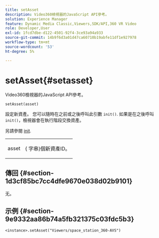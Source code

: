 ```yaml
---
title: setAsset
description: Video360檢視器的JavaScript API參考。
solution: Experience Manager
feature: Dynamic Media Classic,Viewers,SDK/API,360 VR Video
role: Developer,User
exl-id: 1fcd7dbe-d122-4501-92f4-3ce93a94a933
source-git-commit: 14b9f6d3a01d47ca60710b19abfe11df1e927978
workflow-type: tm+mt
source-wordcount: '53'
ht-degree: 5%

---
```


# setAsset{#setasset}

Video360檢視器的JavaScript API參考。

`setAsset(asset)`

設定新資產。 您可以隨時在之前或之後呼叫此引數 `init()`. 如果是在之後呼叫 `init()`，檢視器會在執行階段交換資產。

另請參閱 [init](../../../c-html5-aem-asset-viewers/c-html5-aem-video360/c-html5-aem-video360-javascriptapiref/r-html5-aem-video360-javascriptapiref-init.md#reference-aee94dd92a28410784f7a1792e28683b).

<table id="table_896DFF34A68A403DB93A6D597461A573"> 
 <tbody> 
  <tr> 
   <td colname="col1"> <p> <span class="codeph"> asset </span> </p> </td> 
   <td colname="col2"> <p>{<span class="codeph"> 字串</span>}個新資產ID。 </p> </td> 
  </tr> 
 </tbody> 
</table>

## 傳回 {#section-1d3cf85bc7cc4dfe9670e038d02b9101}

无。

## 示例 {#section-9e9332aa86b74a5fb321375c03fdc5b3}

```
<instance>.setAsset("Viewers/space_station_360-AVS")
```
